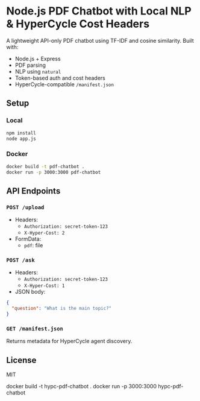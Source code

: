 # Node.js PDF Chatbot with Local NLP & HyperCycle Cost Headers

A lightweight API-only PDF chatbot using TF-IDF and cosine similarity. Built with:
- Node.js + Express
- PDF parsing
- NLP using `natural`
- Token-based auth and cost headers
- HyperCycle-compatible `/manifest.json`

## Setup

### Local

```bash
npm install
node app.js
```

### Docker

```bash
docker build -t pdf-chatbot .
docker run -p 3000:3000 pdf-chatbot
```

## API Endpoints

### `POST /upload`

- Headers:
  - `Authorization: secret-token-123`
  - `X-Hyper-Cost: 2`
- FormData:
  - `pdf`: file

### `POST /ask`

- Headers:
  - `Authorization: secret-token-123`
  - `X-Hyper-Cost: 1`
- JSON body:
```json
{
  "question": "What is the main topic?"
}
```

### `GET /manifest.json`

Returns metadata for HyperCycle agent discovery.

## License

MIT


docker build -t hypc-pdf-chatbot .
docker run -p 3000:3000 hypc-pdf-chatbot